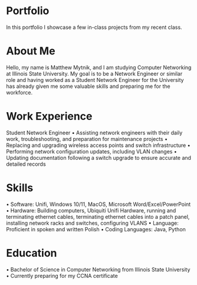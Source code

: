 # Portfolio
In this portfolio I showcase a few in-class projects from my recent class.

# About Me
Hello, my name is Matthew Mytnik, and I am studying Computer Networking at Illinois State University. My goal is to be a Network Engineer or similar role and having worked as a Student Network Engineer for the University has already given me some valuable skills and preparing me for the workforce. 

# Work Experience
Student Network Engineer
•	Assisting network engineers with their daily work, troubleshooting, and preparation for maintenance projects
•	Replacing and upgrading wireless access points and switch infrastructure
•	Performing network configuration updates, including VLAN changes
•	Updating documentation following a switch upgrade to ensure accurate and detailed records

# Skills
• Software: Unifi, Windows 10/11, MacOS, Microsoft Word/Excel/PowerPoint
• Hardware: Building computers, Ubiquiti Unifi Hardware, running and terminating ethernet cables, terminating ethernet cables into a patch panel, installing network racks and switches, configuring VLANS
• Language: Proficient in spoken and written Polish
• Coding Languages: Java, Python

# Education
• Bachelor of Science in Computer Networking from Illinois State University
• Currently preparing for my CCNA certificate
